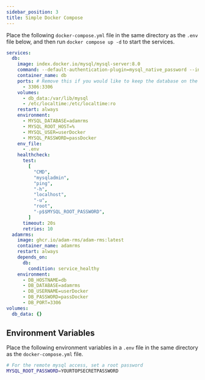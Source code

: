 ```yaml
---
sidebar_position: 3
title: Simple Docker Compose
---
```


Place the following `docker-compose.yml` file in the same directory as the `.env` file below, and then run `docker compose up -d` to start the services.

```yaml
services:
  db:
    image: index.docker.io/mysql/mysql-server:8.0
    command: --default-authentication-plugin=mysql_native_password --innodb-thread-concurrency=0 --sort_buffer_size=512K
    container_name: db
    ports: # Remove this if you would like to keep the database on the local machine only (recommended)
      - 3306:3306
    volumes:
      - db_data:/var/lib/mysql
      - /etc/localtime:/etc/localtime:ro
    restart: always
    environment:
      - MYSQL_DATABASE=adamrms
      - MYSQL_ROOT_HOST=%
      - MYSQL_USER=userDocker
      - MYSQL_PASSWORD=passDocker
    env_file:
      - .env
    healthcheck:
      test:
        [
          "CMD",
          "mysqladmin",
          "ping",
          "-h",
          "localhost",
          "-u",
          "root",
          "-p$$MYSQL_ROOT_PASSWORD",
        ]
      timeout: 20s
      retries: 10
  adamrms:
    image: ghcr.io/adam-rms/adam-rms:latest
    container_name: adamrms
    restart: always
    depends_on:
      db:
        condition: service_healthy
    environment:
      - DB_HOSTNAME=db
      - DB_DATABASE=adamrms
      - DB_USERNAME=userDocker
      - DB_PASSWORD=passDocker
      - DB_PORT=3306
volumes:
  db_data: {}
```

## Environment Variables

Place the following environment variables in a `.env` file in the same directory as the `docker-compose.yml` file.

```bash
# For the remote mysql access, set a root password
MYSQL_ROOT_PASSWORD=YOURTOPSECRETPASSWORD
```
